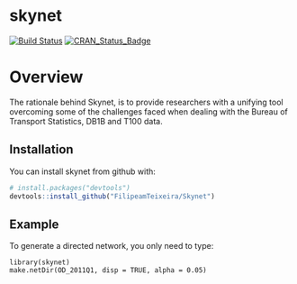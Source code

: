 
<!-- README.md is generated from README.Rmd. Please edit that file -->
skynet
======

[![Build Status](https://travis-ci.com/FilipeamTeixeira/skynet.svg)](https://travis-ci.com/FilipeamTeixeira/skynet.svg) [![CRAN\_Status\_Badge](http://www.r-pkg.org/badges/version/skynet)](https://cran.r-project.org/package=skynet)

Overview
========

The rationale behind Skynet, is to provide researchers with a unifying tool overcoming some of the challenges faced when dealing with the Bureau of Transport Statistics, DB1B and T100 data.

Installation
------------

You can install skynet from github with:

``` r
# install.packages("devtools")
devtools::install_github("FilipeamTeixeira/Skynet")
```

Example
-------

To generate a directed network, you only need to type:

    library(skynet)
    make.netDir(OD_2011Q1, disp = TRUE, alpha = 0.05)

